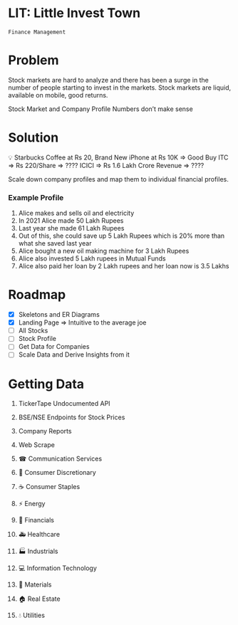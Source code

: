 # LIT: Little Invest Town

`Finance Management`

# Problem

Stock markets are hard to analyze and there has been a surge in the number of people starting to invest in the markets. Stock markets are liquid, available on mobile, good returns.

Stock Market and Company Profile Numbers don’t make sense

# Solution

<aside>
💡 Starbucks Coffee at Rs 20, Brand New iPhone at Rs 10K ⇒ Good Buy
ITC ⇒ Rs 220/Share ⇒ ????
ICICI ⇒ Rs 1.6 Lakh Crore Revenue ⇒ ????

</aside>

Scale down company profiles and map them to individual financial profiles.

### Example Profile

1. Alice makes and sells oil and electricity
2. In 2021 Alice made 50 Lakh Rupees
3. Last year she made 61 Lakh Rupees
4. Out of this, she could save up 5 Lakh Rupees which is 20% more than what she saved last year
5. Alice bought a new oil making machine for 3 Lakh Rupees
6. Alice also invested 5 Lakh rupees in Mutual Funds
7. Alice also paid her loan by 2 Lakh rupees and her loan now is 3.5 Lakhs

# Roadmap

- [x]  Skeletons and ER Diagrams
- [x]  Landing Page ⇒ Intuitive to the average joe
- [ ]  All Stocks
- [ ]  Stock Profile
- [ ]  Get Data for Companies
- [ ]  Scale Data and Derive Insights from it

# Getting Data

1. TickerTape Undocumented API
2. BSE/NSE Endpoints for Stock Prices
3. Company Reports
4. Web Scrape

1. ☎ Communication Services
2. 🚗 Consumer Discretionary
3. ☕ Consumer Staples
4. ⚡ Energy
5. 💸 Financials
6. 🚑 Healthcare
7. 🏭 Industrials
8. 💻 Information Technology
9. 💎 Materials
10. 🏠 Real Estate
11. 💧 Utilities